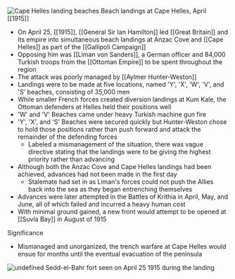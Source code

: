 
![Cape Helles landing beaches](https://upload.wikimedia.org/wikipedia/commons/7/78/Cape_Helles_landing_map.jpg)
Beach landings at Cape Helles, April [[1915]]

- On April 25, [[1915]], [[General Sir Ian Hamilton]] led [[Great Britain]] and its empire into simultaneous beach landings at Anzac Cove and [[Cape Helles]] as part of the [[Gallipoli Campaign]]
- Opposing him was [[Liman von Sanders]], a German officer and 84,000 Turkish troops from the [[Ottoman Empire]] to be spent throughout the region
- The attack was poorly managed by [[Aylmer Hunter-Weston]]
- Landings were to be made at five locations, named 'Y', 'X', 'W', 'V', and 'S' beaches, consisting of 35,000 men
- While smaller French forces created diversion landings at Kum Kale, the Ottoman defenders at Helles held their positions well
- 'W' and 'V' Beaches came under heavy Turkish machine gun fire
- 'Y', 'X', and 'S' Beaches were secured quickly but Hunter-Weston chose to hold those positions rather than push forward and attack the remainder of the defending forces
	- Labeled a mismanagement of the situation, there was vague directive stating that the landings were to be giving the highest priority rather than advancing
- Although both the Anzac Cove and Cape Helles landings had been achieved, advances had not been made in the first day
	- Stalemate had set in as Liman's forces could not push the Allies back into the sea as they began entrenching themselves
- Advances were later attempted in the Battles of Krithia in April, May, and June, all of which failed and incurred a heavy human cost
- With minimal ground gained, a new front would attempt to be opened at [[Suvla Bay]] in August of 1915

Significance
- Mismanaged and unorganized, the trench warfare at Cape Helles would ensue for months until the eventual evacuation of the peninsula

![undefined](https://upload.wikimedia.org/wikipedia/commons/3/36/Sedd-el-Bahr_from_River_Clyde.jpg)
Sedd-el-Bahr fort seen on April 25 1915 during the landing
